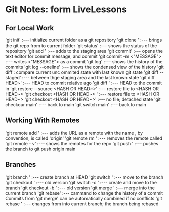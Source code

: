 #
# Git Notes: form LiveLessons
## For Local Work
 'git init' :--- initialize current folder as a git repository
 'git clone <URL>' :--- brings the git repo from <URL> to current folder
 'git status' :--- shows the status of the repository
 'git add <FILE>' :--- adds <FILE> to the staging area
 'git commit' :--- opens the text editor for commit message, and commit
 	'git commit -m <"MESSAGE"> :--- writes <"MESSAGE"> as a commit
 'git log' :--- shows the history of the commits
	'git log --oneline' :--- shows the condensed view of the history
 'git diff': compare current unc ommited state with last known git state
	'git diff --staged' :--- between thge staging area and the last known state
 'git diff HEAD~<NUMBER>' :--- HEAD to commit <NUMBER> relative ago
 'git diff <HASH>' :--- HEAD to the commit in <HASH>
 'git restore --source <HASH OR HEAD~>' :--- restore file to <HASH OR HEAD~>
	'git checkout <HASH OR HEAD~> <FILE>' :--- restore file to <HASH OR HEAD~>
 		'git checkout <HASH OR HEAD~>' :--- no file; detached state
		'git checkour main' :--- back to main
 		'git switch main' :--- back to main

## Working With Remotes
 'git remote add <NAME> <URL>' :--- adds the URL as a remote with the name <NAME>
 	<NAME>, by convention, is called 'origin'
 'git remote rm <NAME>' :--- removes the remote called <NAME>
 'git remote - v' :--- shows the remotes for the repo
 'git push <WHERE> <WHAT>' :--- pushes the <WHAT> branch to <WHERE>
	git push origin main

## Branches
 'git branch <NAME>' :--- create branch <NAME> at HEAD
 'git switch <NAME>' :--- move to the branch <NAME>
	'git checkout <NAME>' :--- old version
 'git switch -c <NAME>' :--- create and move to the branch <NAME>
	'git checkout -b <NAME>' :--- old version
 'git merge <BRANCH>' :--- merge <BRANCH> into the current branch 
 'git rebase' :--- cammand to change the history of a commit
	Commits from 'git merge' can be automatically combined if no conflicts
 'git rebase <BRANCH>' :--- changes from <BRANCH> into current branch; the branch being rebased	

